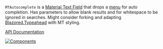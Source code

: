 ﻿`MTAutocomplete` is a [Material Text Field](https://material.io/develop/web/components/input-controls/text-field/) that drops a [menu](https://material.io/develop/web/components/menus/) for auto completion. Has parameters to allow blank results and for whitespace to be ignored in searches. Might consider forking and adapting [Blazored.Typeahead](https://github.com/Blazored/Typeahead) with MT styling. 

[API Documentation](~/api/BlazorMdc.MTAutoComplete.html)

[![Components](https://img.shields.io/static/v1?label=Components&message=Core&color=red)](~/articles/PlusComponents.html)